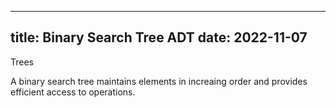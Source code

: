 ---
title: Binary Search Tree ADT
date: 2022-11-07
----

Trees 

A binary search tree maintains elements in increaing order 
and provides efficient access to operations. 
